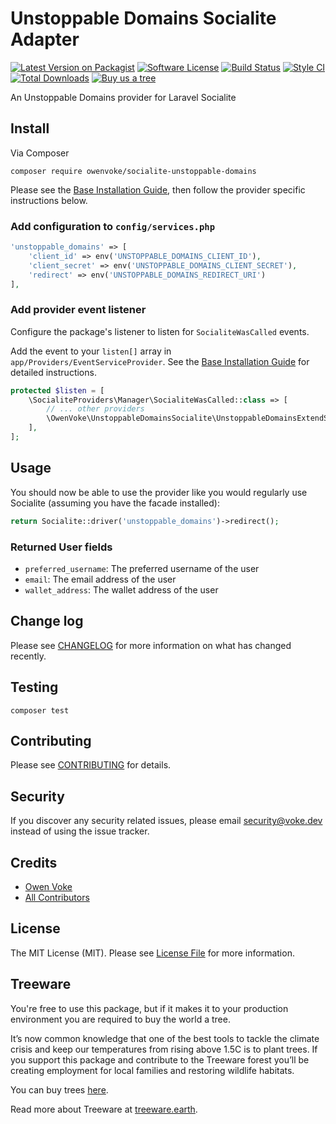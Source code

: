 # Unstoppable Domains Socialite Adapter

[![Latest Version on Packagist][ico-version]][link-packagist]
[![Software License][ico-license]](LICENSE.md)
[![Build Status][ico-github-actions]][link-github-actions]
[![Style CI][ico-styleci]][link-styleci]
[![Total Downloads][ico-downloads]][link-downloads]
[![Buy us a tree][ico-treeware-gifting]][link-treeware-gifting]

An Unstoppable Domains provider for Laravel Socialite

## Install

Via Composer

```shell
composer require owenvoke/socialite-unstoppable-domains
```

Please see the [Base Installation Guide](https://socialiteproviders.com/usage), then follow the provider specific instructions below.

### Add configuration to `config/services.php`

```php
'unstoppable_domains' => [    
    'client_id' => env('UNSTOPPABLE_DOMAINS_CLIENT_ID'),  
    'client_secret' => env('UNSTOPPABLE_DOMAINS_CLIENT_SECRET'),  
    'redirect' => env('UNSTOPPABLE_DOMAINS_REDIRECT_URI') 
],
```

### Add provider event listener

Configure the package's listener to listen for `SocialiteWasCalled` events.

Add the event to your `listen[]` array in `app/Providers/EventServiceProvider`. See the [Base Installation Guide](https://socialiteproviders.com/usage) for detailed instructions.

```php
protected $listen = [
    \SocialiteProviders\Manager\SocialiteWasCalled::class => [
        // ... other providers
        \OwenVoke\UnstoppableDomainsSocialite\UnstoppableDomainsExtendSocialite::class,
    ],
];
```

## Usage

You should now be able to use the provider like you would regularly use Socialite (assuming you have the facade installed):

```php
return Socialite::driver('unstoppable_domains')->redirect();
```

### Returned User fields

- `preferred_username`: The preferred username of the user
- `email`: The email address of the user
- `wallet_address`: The wallet address of the user

## Change log

Please see [CHANGELOG](CHANGELOG.md) for more information on what has changed recently.

## Testing

```shell
composer test
```

## Contributing

Please see [CONTRIBUTING](.github/CONTRIBUTING.md) for details.

## Security

If you discover any security related issues, please email security@voke.dev instead of using the issue tracker.

## Credits

- [Owen Voke][link-author]
- [All Contributors][link-contributors]

## License

The MIT License (MIT). Please see [License File](LICENSE.md) for more information.

## Treeware

You're free to use this package, but if it makes it to your production environment you are required to buy the world a tree.

It’s now common knowledge that one of the best tools to tackle the climate crisis and keep our temperatures from rising above 1.5C is to plant trees. If you support this package and contribute to the Treeware forest you’ll be creating employment for local families and restoring wildlife habitats.

You can buy trees [here][link-treeware-gifting].

Read more about Treeware at [treeware.earth][link-treeware].

[ico-version]: https://img.shields.io/packagist/v/owenvoke/socialite-unstoppable-domains.svg?style=flat-square
[ico-license]: https://img.shields.io/badge/license-MIT-brightgreen.svg?style=flat-square
[ico-github-actions]: https://img.shields.io/github/workflow/status/owenvoke/socialite-unstoppable-domains/Tests.svg?style=flat-square
[ico-styleci]: https://styleci.io/repos/000000/shield
[ico-downloads]: https://img.shields.io/packagist/dt/owenvoke/socialite-unstoppable-domains.svg?style=flat-square
[ico-treeware-gifting]: https://img.shields.io/badge/Treeware-%F0%9F%8C%B3-lightgreen?style=flat-square

[link-packagist]: https://packagist.org/packages/owenvoke/socialite-unstoppable-domains
[link-github-actions]: https://github.com/owenvoke/socialite-unstoppable-domains/actions
[link-styleci]: https://styleci.io/repos/000000
[link-downloads]: https://packagist.org/packages/owenvoke/socialite-unstoppable-domains
[link-treeware]: https://treeware.earth
[link-treeware-gifting]: https://ecologi.com/owenvoke?gift-trees
[link-author]: https://github.com/owenvoke
[link-contributors]: ../../contributors
